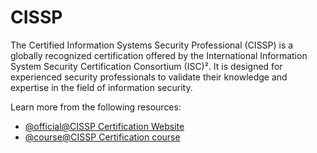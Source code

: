 # CISSP

The Certified Information Systems Security Professional (CISSP) is a globally recognized certification offered by the International Information System Security Certification Consortium (ISC)². It is designed for experienced security professionals to validate their knowledge and expertise in the field of information security.

Learn more from the following resources:

- [@official@CISSP Certification Website](https://www.isc2.org/certifications/cissp)
- [@course@CISSP Certification course](https://www.youtube.com/watch?v=M1_v5HBVHWo)